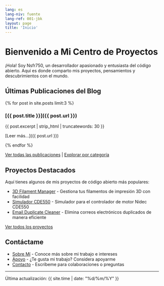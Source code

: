 ```yaml
---
lang: es
lang-niv: fuente
lang-ref: 001-jbk
layout: page
title: 'Inicio'
---
```


# Bienvenido a Mi Centro de Proyectos

¡Hola! Soy Nsfr750, un desarrollador apasionado y entusiasta del código abierto. Aquí es donde comparto mis proyectos, pensamientos y descubrimientos con el mundo.

## Últimas Publicaciones del Blog

{% for post in site.posts limit:3 %}
### [{{ post.title }}]({{ post.url }})

{{ post.excerpt | strip_html | truncatewords: 30 }}

[Leer más...]({{ post.url }})

{% endfor %}

[Ver todas las publicaciones](blog) | [Explorar por categoría](categories)

## Proyectos Destacados

Aquí tienes algunos de mis proyectos de código abierto más populares:

- [3D Filament Manager](https://github.com/Nsfr750/3D_Filament_Manager) - Gestiona tus filamentos de impresión 3D con facilidad
- [Simulador CDE550](https://github.com/Nsfr750/CDE550-sim) - Simulador para el controlador de motor Nidec CDE550
- [Email Duplicate Cleaner](https://github.com/Nsfr750/EmailDuplicateCleaner) - Elimina correos electrónicos duplicados de manera eficiente

[Ver todos los proyectos](projects)

## Contáctame

- [Sobre Mí](about) - Conoce más sobre mi trabajo e intereses
- [Apoyo](support) - ¿Te gusta mi trabajo? Considera apoyarme
- [Contacto](contact) - Escríbeme para colaboraciones o preguntas

---

Última actualización: {{ site.time | date: "%d/%m/%Y" }}
